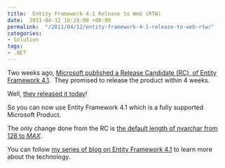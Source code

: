 ```yaml
---
title:  Entity Framework 4.1 Release to Web (RTW)
date:  2011-04-12 16:29:00 +00:00
permalink:  "/2011/04/12/entity-framework-4-1-release-to-web-rtw/"
categories:
- Solution
tags:
- .NET
---
```

<p>Two weeks ago, <a href="http://vincentlauzon.wordpress.com/2011/03/29/entity-framework-4-1-rc-including-code-first/">Microsoft published a Release Candidate (RC)&#160; of Entity Framework 4.1</a>.&#160; They promised to release the product within 4 weeks.</p>  <p>Well, <a href="http://blogs.msdn.com/b/adonet/archive/2011/04/11/ef-4-1-released.aspx">they released it today</a>!</p>  <p>So you can now use Entity Framework 4.1 which is a fully supported Microsoft Product.</p>  <p>The only change done from the RC is <a href="http://vincentlauzon.wordpress.com/2011/04/06/entity-framework-4-1-override-conventions-2/">the default length of nvarchar from 128 to <em>MAX</em></a>.</p>  <p>You can follow <a href="http://vincentlauzon.wordpress.com/2011/04/11/entity-framework-4-1-deep-fetch-vs-lazy-load-3/">my series of blog on Entity Framework 4.1</a> to learn more about the technology.</p>